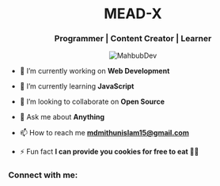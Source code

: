 <h1 align="center">MEAD-X<h3 align="center">

Programmer | Content Creator | Learner

</h3>
<p align="center"> <img src="dev-working.gif" alt="MahbubDev"/> </p>

- 🔭 I’m currently working on **Web Development**

- 🌱 I’m currently learning **JavaScript**

- 👯 I’m looking to collaborate on **Open Source**

- 💬 Ask me about **Anything**

- 📫 How to reach me **mdmithunislam15@gmail.com**

- ⚡ Fun fact **I can provide you cookies for free to eat 🍪😂**

### Connect with me:
